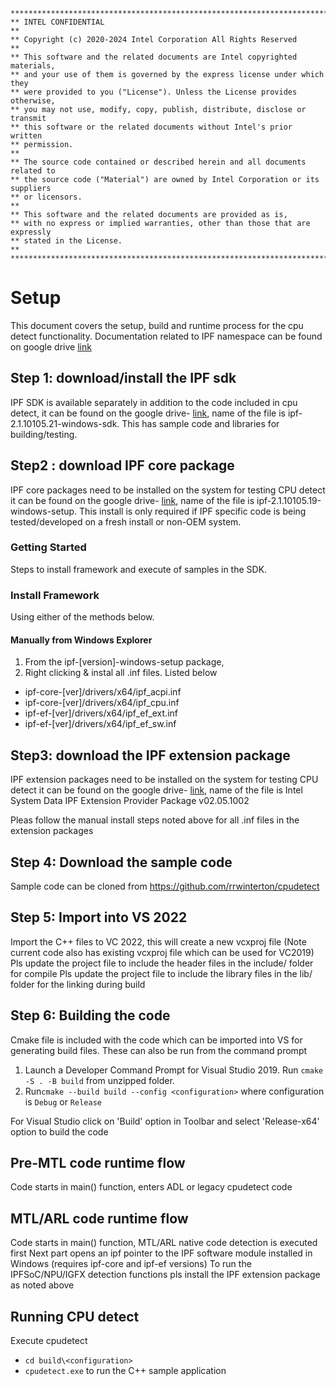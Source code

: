 ```
*******************************************************************************
** INTEL CONFIDENTIAL
**
** Copyright (c) 2020-2024 Intel Corporation All Rights Reserved
**
** This software and the related documents are Intel copyrighted materials,
** and your use of them is governed by the express license under which they
** were provided to you ("License"). Unless the License provides otherwise,
** you may not use, modify, copy, publish, distribute, disclose or transmit
** this software or the related documents without Intel's prior written
** permission.
**
** The source code contained or described herein and all documents related to
** the source code ("Material") are owned by Intel Corporation or its suppliers
** or licensors.
**
** This software and the related documents are provided as is,
** with no express or implied warranties, other than those that are expressly
** stated in the License.
**
*******************************************************************************
```
# Setup
This document covers the setup, build and runtime process for the cpu detect functionality. Documentation related to IPF namespace can be found on google drive [link](https://drive.google.com/drive/folders/1FpDT8CSGsZVlNrsqr2wFRHabYg-5eHLc)

## Step 1: download/install the IPF sdk

IPF SDK is available separately in addition to the code included in cpu detect, it can be found on the google drive- [link](https://drive.google.com/drive/folders/1FpDT8CSGsZVlNrsqr2wFRHabYg-5eHLc), name of the file is ipf-2.1.10105.21-windows-sdk. This has sample code and libraries for building/testing.

## Step2 : download IPF core package
IPF core packages need to be installed on the system for testing CPU detect it can be found on the google drive- [link](https://drive.google.com/drive/folders/1FpDT8CSGsZVlNrsqr2wFRHabYg-5eHLc), name of the file is ipf-2.1.10105.19-windows-setup. This install is only required if IPF specific code is being tested/developed on a fresh install or non-OEM system.

### Getting Started
Steps to install framework and execute of samples in the SDK.

### Install Framework
Using either of the methods below.

#### Manually from Windows Explorer
1. From the ipf-[version]-windows-setup package,
2. Right clicking & instal all .inf files. Listed below
 * ipf-core-[ver]/drivers/x64/ipf_acpi.inf
 * ipf-core-[ver]/drivers/x64/ipf_cpu.inf
 * ipf-ef-[ver]/drivers/x64/ipf_ef_ext.inf 
 * ipf-ef-[ver]/drivers/x64/ipf_ef_sw.inf

## Step3: download the IPF extension package
IPF extension packages need to be installed on the system for testing CPU detect it can be found on the google drive- [link](https://drive.google.com/drive/folders/1FpDT8CSGsZVlNrsqr2wFRHabYg-5eHLc), name of the file is Intel System Data IPF Extension Provider Package v02.05.1002

Pleas follow the manual install steps noted above for all .inf files in the extension packages 

## Step 4: Download the sample code
Sample code can be cloned from https://github.com/rrwinterton/cpudetect 


## Step 5: Import into VS 2022
Import the C++ files to VC 2022, this will create a new vcxproj file (Note current code also has existing vcxproj file which can be used for VC2019)
Pls update the project file to include the header files in the include/ folder for compile
Pls update the project file to include the library files in the lib/ folder for the linking during build


## Step 6: Building the code 
Cmake file is included with the code which can be imported into VS for generating build files. These can also be run from the command prompt

1. Launch a Developer Command Prompt for Visual Studio 2019. Run `cmake -S . -B build` from unzipped folder.
2. Run`cmake --build build --config <configuration>` where configuration is `Debug` or `Release`

For Visual Studio click on 'Build' option in Toolbar and select 'Release-x64' option to build the code 

## Pre-MTL code runtime flow
Code starts in main() function, enters ADL or legacy cpudetect code 

## MTL/ARL code runtime flow
Code starts in main() function, MTL/ARL native code detection is executed first
Next part opens an ipf pointer to the IPF software module installed in Windows (requires ipf-core and ipf-ef versions)
To run the IPFSoC/NPU/IGFX detection functions pls install the IPF extension package as noted above

## Running CPU detect
 Execute cpudetect
  - `cd build\<configuration>`
  - `cpudetect.exe` to run the C++ sample application
